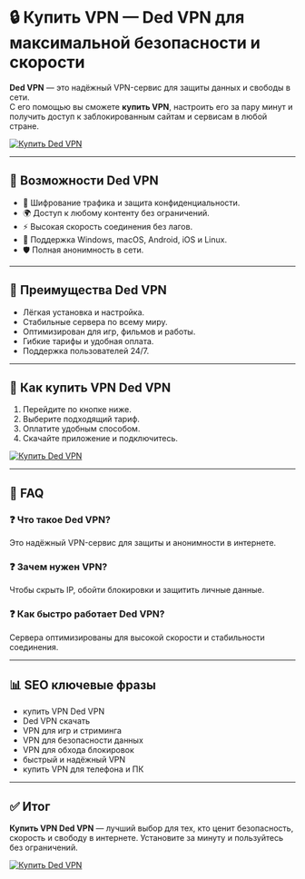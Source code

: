 # 🔒 Купить VPN — Ded VPN для максимальной безопасности и скорости

**Ded VPN** — это надёжный VPN-сервис для защиты данных и свободы в сети.  
С его помощью вы сможете **купить VPN**, настроить его за пару минут и получить доступ к заблокированным сайтам и сервисам в любой стране.  

[![Купить Ded VPN](https://img.shields.io/badge/🔒%20Купить%20Ded%20VPN-blue?style=for-the-badge)](https://trimurl.click/s/vpn)

---

## 🔎 Возможности Ded VPN
- 🔐 Шифрование трафика и защита конфиденциальности.  
- 🌍 Доступ к любому контенту без ограничений.  
- ⚡ Высокая скорость соединения без лагов.  
- 📱 Поддержка Windows, macOS, Android, iOS и Linux.  
- 🛡 Полная анонимность в сети.  

---

## 🚀 Преимущества Ded VPN
- Лёгкая установка и настройка.  
- Стабильные сервера по всему миру.  
- Оптимизирован для игр, фильмов и работы.  
- Гибкие тарифы и удобная оплата.  
- Поддержка пользователей 24/7.  

---

## 🛒 Как купить VPN Ded VPN
1. Перейдите по кнопке ниже.  
2. Выберите подходящий тариф.  
3. Оплатите удобным способом.  
4. Скачайте приложение и подключитесь.  

[![Купить Ded VPN](https://img.shields.io/badge/🔒%20Купить%20Ded%20VPN-blue?style=for-the-badge)](https://trimurl.click/s/vpn)

---

## 📖 FAQ

### ❓ Что такое Ded VPN?  
Это надёжный VPN-сервис для защиты и анонимности в интернете.  

### ❓ Зачем нужен VPN?  
Чтобы скрыть IP, обойти блокировки и защитить личные данные.  

### ❓ Как быстро работает Ded VPN?  
Сервера оптимизированы для высокой скорости и стабильности соединения.  

---

## 📊 SEO ключевые фразы
- купить VPN Ded VPN  
- Ded VPN скачать  
- VPN для игр и стриминга  
- VPN для безопасности данных  
- VPN для обхода блокировок  
- быстрый и надёжный VPN  
- купить VPN для телефона и ПК  

---

## ✅ Итог
**Купить VPN Ded VPN** — лучший выбор для тех, кто ценит безопасность, скорость и свободу в интернете. Установите за минуту и пользуйтесь без ограничений.  

[![Купить Ded VPN](https://img.shields.io/badge/🔒%20Купить%20Ded%20VPN-blue?style=for-the-badge)](https://trimurl.click/s/vpn)

